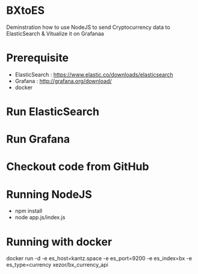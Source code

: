 # BXtoES

Deminstration how to use NodeJS to send Cryptocurrency data to ElasticSearch & Vitualize it on Grafanaa

# Prerequisite

- ElasticSearch : https://www.elastic.co/downloads/elasticsearch
- Grafana 	: http://grafana.org/download/
- docker

# Run ElasticSearch

# Run Grafana

# Checkout code from GitHub

# Running NodeJS
- npm install
- node app.js/index.js

# Running with docker 

docker run -d -e es_host=kantz.space -e es_port=9200 -e es_index=bx -e es_type=currency xezor/bx_currency_api
